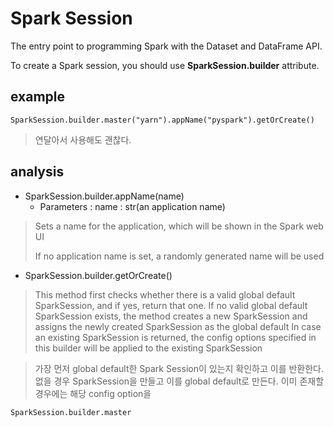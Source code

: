 # Spark Session
The entry point to programming Spark with the Dataset and DataFrame API.

To create a Spark session, you should use **SparkSession.builder** attribute.

## example
```
SparkSession.builder.master("yarn").appName("pyspark").getOrCreate()
```
> 연달아서 사용해도 괜찮다.

## analysis
- SparkSession.builder.appName(name)
  - Parameters : name : str(an application name)

> Sets a name for the application, which will be shown in the Spark web UI
> 
> If no application name is set, a randomly generated name will be used

- SparkSession.builder.getOrCreate()
> This method first checks whether there is a valid global default SparkSession, and if yes, return that one.
> If no valid global default SparkSession exists, the method creates a new SparkSession and assigns the newly created SparkSession as the global default
> In case an existing SparkSession is returned, the config options specified in this builder will be applied to the existing SparkSession

> 가장 먼저 global default한 Spark Session이 있는지 확인하고 이를 반환한다. 없을 경우 SparkSession을 만들고 이를 global default로 만든다.
> 이미 존재할 경우에는 해당 config option을 
```
SparkSession.builder.master
```